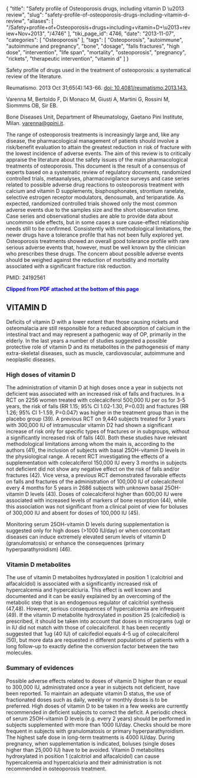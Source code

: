 {
    "title": "Safety profile of Osteoporosis drugs, including vitamin D \u2013 review",
    "slug": "safety-profile-of-osteoporosis-drugs-including-vitamin-d-review",
    "aliases": [
        "/Safety+profile+of+Osteoporosis+drugs+including+vitamin+D+\u2013+review+Nov+2013",
        "/4746"
    ],
    "tiki_page_id": 4746,
    "date": "2013-11-07",
    "categories": [
        "Osteoporosis"
    ],
    "tags": [
        "Osteoporosis",
        "autoimmune",
        "autoimmune and pregnancy",
        "bone",
        "dosage",
        "falls fractures",
        "high dose",
        "intervention",
        "life span",
        "mortality",
        "osteoporosis",
        "pregnancy",
        "rickets",
        "therapeutic intervention",
        "vitamin d"
    ]
}


Safety profile of drugs used in the treatment of osteoporosis: a systematical review of the literature.

Reumatismo. 2013 Oct 31;65(4):143-66. [doi: 10.4081/reumatismo.2013.143.](https://doi.org/10.4081/reumatismo.2013.143.)

Varenna M, Bertoldo F, Di Monaco M, Giusti A, Martini G, Rossini M, Siommms OB, Sir EB.

Bone Diseases Unit, Department of Rheumatology, Gaetano Pini Institute, Milan. varenna@gpini.it.

The range of osteoporosis treatments is increasingly large and, like any disease, the pharmacological management of patients should involve a risk/benefit evaluation to attain the greatest reduction in risk of fracture with the lowest incidence of adverse events. The aim of this review is to critically appraise the literature about the safety issues of the main pharmacological treatments of osteoporosis. This document is the result of a consensus of experts based on a systematic review of regulatory documents, randomized controlled trials, metaanalyses, pharmacovigilance surveys and case series related to possible adverse drug reactions to osteoporosis treatment with calcium and vitamin D supplements, bisphosphonates, strontium ranelate, selective estrogen receptor modulators, denosumab, and teriparatide. As expected, randomized controlled trials showed only the most common adverse events due to the samples size and the short observation time. Case series and observational studies are able to provide data about uncommon side effects, but in some cases a sure cause-effect relationship needs still to be confirmed. Consistently with methodological limitations, the newer drugs have a tolerance profile that has not been fully explored yet. Osteoporosis treatments showed an overall good tolerance profile with rare serious adverse events that, however, must be well known by the clinician who prescribes these drugs. The concern about possible adverse events should be weighed against the reduction of morbidity and mortality associated with a significant fracture risk reduction.

PMID:     24192561

 **<span style="color:#00F;">Clipped from PDF attached at the bottom of this page</span>** 

## VITAMIN D

Deficits of vitamin D with a lower extent than those causing rickets and osteomalacia are still responsible for a reduced absorption of calcium in the intestinal tract and may represent a pathogenic way of OP, primarily in the elderly. In the last years a number of studies suggested a possible protective role of vitamin D and its metabolites in the pathogenesis of many extra-skeletal diseases, such as muscle, cardiovascular, autoimmune and neoplastic diseases.

### High doses of vitamin D

The administration of vitamin D at high doses once a year in subjects not deficient was associated with an increased risk of falls and fractures. In a RCT on 2256 women treated with colecalciferol 500,000 IU per os for 3-5 years, the risk of falls (RR 1.15; 95% CI 1.02-1.30, P=0.03) and fractures (RR 1.26; 95% CI 1-1.59, P=0.047) was higher in the treatment group than in the placebo group (39). A previous RCT on 9,440 subjects treated for 3 years with 300,000 IU of intramuscular vitamin D2 had shown a significant increase of risk only for specific types of fractures or in subgroups, without a significantly increased risk of falls (40). Both these studies have relevant methodological limitations among whom the main is, according to the authors (41), the inclusion of subjects with basal 25OH-vitamin D levels in the physiological range. A recent RCT investigating the effects of a supplementation with colecalciferol 150,000 IU every 3 months in subjects not deficient did not show any negative effect on the risk of falls and/or fractures (42). Vice versa, a previous RCT demonstrated favorable effects on falls and fractures of the administration of 100,000 IU of colecalciferol every 4 months for 5 years in 2686 subjects with unknown basal 25OH-vitamin D levels (43). Doses of colecalciferol higher than 600,00 IU were associated with increased levels of markers of bone resorption (44), while this association was not significant from a clinical point of view for boluses of 300,000 IU and absent for doses of 100,000 IU (45).

Monitoring serum 25OH-vitamin D levels during supplementation is suggested only for high doses (>1000 IU/day) or when concomitant diseases can induce extremely elevated serum levels of vitamin D (granulomatosis) or enhance the consequences (primary hyperparathyroidism) (46).

### Vitamin D metabolites

The use of vitamin D metabolites hydroxylated in position 1 (calcitriol and alfacalcidol) is associated with a significantly increased risk of hypercalcemia and hypercalciuria. This effect is well known and documented and it can be easily explained by an overcoming of the metabolic step that is an endogenous regulator of calcitriol synthesis (47,48). However, serious consequences of hypercalcemia are infrequent (49). If the vitamin D metabolite hydroxylated in position 25 (calcifediol) is prescribed, it should be taken into account that doses in micrograms (ug) or in IU did not match with those of colecalciferol. It has been recently suggested that 1ug (40 IU) of calcifediol equals 4-5 ug of colecalciferol (50), but more data are requested in different populations of patients with a long follow-up to exactly define the conversion factor between the two molecules.

### Summary of evidences

Possible adverse effects related to doses of vitamin D higher than or equal to 300,000 IU, administrated once a year in subjects not deficient, have been reported. To maintain an adequate vitamin D status, the use of fractionated doses such as daily, weekly or monthly doses is to be preferred. High doses of vitamin D to be taken in a few weeks are currently recommended in deficient subjects to correct the deficit. A periodic check of serum 25OH-vitamin D levels (e.g. every 2 years) should be performed in subjects supplemented with more than 1000 IU/day. Checks should be more frequent in subjects with granulomatosis or primary hyperparathyroidism. The highest safe dose in long-term treatments is 4000 IU/day. During pregnancy, when supplementation is indicated, boluses (single doses higher than 25,000 IU) have to be avoided. Vitamin D metabolites hydroxylated in position 1 (calcitriol and alfacalcidol) can cause hypercalcemia and hypercalciuria and their administration is not recommended in osteoporosis treatment.